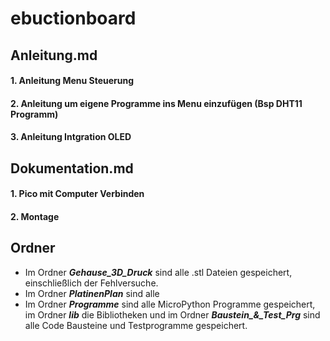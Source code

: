 # ebuctionboard
## Anleitung.md
#### 1. Anleitung Menu Steuerung  
#### 2. Anleitung um eigene Programme ins Menu einzufügen (Bsp DHT11 Programm)
#### 3. Anleitung Intgration OLED

## Dokumentation.md
#### 1. Pico mit Computer Verbinden
#### 2. Montage

## Ordner

- Im Ordner ***Gehause_3D_Druck*** sind alle .stl Dateien gespeichert, einschließlich der Fehlversuche.
- Im Ordner ***PlatinenPlan*** sind alle 
- Im Ordner ***Programme*** sind alle MicroPython Programme gespeichert, im Ordner ***lib*** die Bibliotheken und im Ordner ***Baustein_&_Test_Prg*** sind alle Code Bausteine und Testprogramme gespeichert. 
